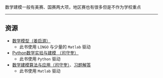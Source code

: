 数学建模一般有美赛、国赛两大项，地区赛也有很多但是不作为学校重点

---

## 资源
- [数学模型（姜启源）](http://api.cqu-openlib.cn/file?key=iPdc41ximgij)
    - 此书使用 `LINGO` 与少量的 `Matlab` 驱动
- [Python数学实验与建模 （司守奎）](http://api.cqu-openlib.cn/file?key=if3pv1xiqa7g)
    - 此书使用 `Python` 驱动
- [数学建模算法与应用（司守奎）](http://api.cqu-openlib.cn/file?key=iJipA1xjcnod)、[习题解答](http://api.cqu-openlib.cn/file?key=iyJEQ1xjcqxa)
    - 此书使用 `Matlab` 驱动